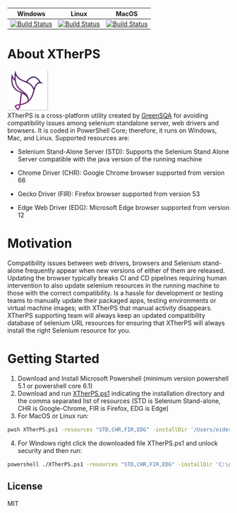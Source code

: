 | Windows  | Linux  | MacOS  |
|---|---|---|
| [![Build Status](https://greensqa.visualstudio.com/XTherPS/_apis/build/status/XTherCI-Windows?branchName=master)](https://greensqa.visualstudio.com/XTherPS/_build/latest?definitionId=129&branchName=master)  | [![Build Status](https://greensqa.visualstudio.com/XTherPS/_apis/build/status/XTherCI-Linux?branchName=master)](https://greensqa.visualstudio.com/XTherPS/_build/latest?definitionId=127&branchName=master)  | [![Build Status](https://greensqa.visualstudio.com/XTherPS/_apis/build/status/XTherCI-MacOS?branchName=master)](https://greensqa.visualstudio.com/XTherPS/_build/latest?definitionId=128&branchName=master)  |

# About XTherPS 
[![N|Solid](https://github.com/TheSoftwareDesignLab/XTherPS/blob/master/src/img/XTherPSSmall.png)](http://www.greensqa.com)
<br>
XTherPS is a cross-platform utility created by [GreenSQA](https://greensqa.com/en) for avoiding compatibility issues among selenium standalone server, web drivers and browsers. It is coded in PowerShell Core; therefore, it runs on Windows, Mac, and Linux. Supported resources are:

- Selenium Stand-Alone Server (STD): Supports the Selenium Stand Alone Server compatible with the java version of the running machine

- Chrome Driver (CHR): Google Chrome browser supported from version 66

- Gecko Driver (FIR): Firefox browser supported from version 53 

- Edge Web Driver (EDG): Microsoft Edge browser supported from version 12

# Motivation
Compatibility issues between web drivers, browsers and Selenium stand-alone frequently appear when new versions of either of them are released. Updating the browser typically breaks CI and CD pipelines requiring human intervention to also update selenium resources in the running machine to those with the correct compatibility.
Is a hassle for development or testing teams to manually update their packaged apps, testing environments or virtual machine images; with XTherPS that manual activity disappears. XTherPS supporting team will always keep an updated compatibility database of selenium URL resources for ensuring that XTherPS will always install the right Selenium resource for you.

# Getting Started

1. Download and Install Microsoft Powershell (minimum version powershell 5.1 or powershell core 6.1)
2. Download and run [XTherPS.ps1](https://raw.githubusercontent.com/TheSoftwareDesignLab/XTherPS/master/XTherPS.ps1) indicating the installation directory and the comma separated list of resources (STD is Selenium Stand-alone, CHR is Google-Chrome, FIR is Firefox, EDG is Edge)
3. For MacOS or Linux run:
```sh
pwsh XTherPS.ps1 -resources "STD,CHR,FIR,EDG" -installDir '/Users/eider/Selenium'
```
4.	For Windows right click the downloaded file XTherPS.ps1 and unlock security and then run:
```sh
powershell ./XTherPS.ps1 -resources "STD,CHR,FIR,EDG" -installDir 'C:\greensqa\selenium'
```

License
----

MIT
